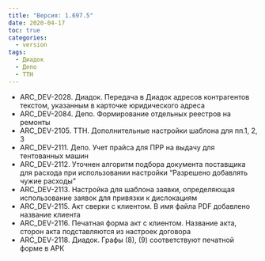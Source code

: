 ```yaml
---
title: "Версия: 1.697.5"
date: 2020-04-17
toc: true
categories:
  - version
tags:
  - Диадок
  - Депо
  - ТТН
---
```


-   ARC_DEV-2028. Диадок. Передача в Диадок адресов контрагентов текстом, указанным в карточке юридического адреса
-   ARC_DEV-2084. Депо. Формирование отдельных реестров на ремонты
-   ARC_DEV-2105. ТТН. Дополнительные настройки шаблона для пп.1, 2, 3
-   ARC_DEV-2111. Депо. Учет прайса для ПРР на выдачу для тентованных машин
-   ARC_DEV-2112. Уточнен алгоритм подбора документа поставщика для расхода при использовании настройки “Разрешено добавлять чужие расходы”
-   ARC_DEV-2113. Настройка для шаблона заявки, определяющая использование заявок для привязки к дислокациям
-   ARC_DEV-2115. Акт сверки с клиентом. В имя файла PDF добавлено название клиента
-   ARC_DEV-2116. Печатная форма акт с клиентом. Название акта, сторон акта подставляются из настроек договора
-   ARC_DEV-2118. Диадок. Графы (8), (9) соответствуют печатной форме в АРК
